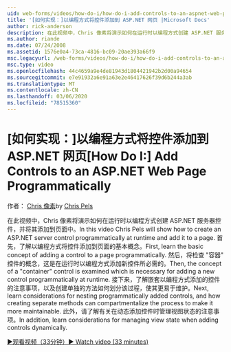 ```yaml
---
uid: web-forms/videos/how-do-i/how-do-i-add-controls-to-an-aspnet-web-page-programmatically
title: '[如何实现：]以编程方式将控件添加到 ASP.NET 网页 |Microsoft Docs'
author: rick-anderson
description: 在此视频中，Chris 像素将演示如何在运行时以编程方式创建 ASP.NET 服务器控件，并将其添加到页面中。 首先，了解基本概念 。
ms.author: riande
ms.date: 07/24/2008
ms.assetid: 1576e0a4-73ca-4816-bc09-20ae393a66f9
msc.legacyurl: /web-forms/videos/how-do-i/how-do-i-add-controls-to-an-aspnet-web-page-programmatically
msc.type: video
ms.openlocfilehash: 44c4659a9e4de81943d1804421942b2d00a94654
ms.sourcegitcommit: e7e91932a6e91a63e2e46417626f39d6b244a3ab
ms.translationtype: MT
ms.contentlocale: zh-CN
ms.lasthandoff: 03/06/2020
ms.locfileid: "78515360"
---
```

# <a name="how-do-i-add-controls-to-an-aspnet-web-page-programmatically"></a><span data-ttu-id="c2073-104">[如何实现：]以编程方式将控件添加到 ASP.NET 网页</span><span class="sxs-lookup"><span data-stu-id="c2073-104">[How Do I:] Add Controls to an ASP.NET Web Page Programmatically</span></span>

<span data-ttu-id="c2073-105">作者： [Chris 像素](https://twitter.com/chrispels)</span><span class="sxs-lookup"><span data-stu-id="c2073-105">by [Chris Pels](https://twitter.com/chrispels)</span></span>

<span data-ttu-id="c2073-106">在此视频中，Chris 像素将演示如何在运行时以编程方式创建 ASP.NET 服务器控件，并将其添加到页面中。</span><span class="sxs-lookup"><span data-stu-id="c2073-106">In this video Chris Pels will show how to create an ASP.NET server control programmatically at runtime and add it to a page.</span></span> <span data-ttu-id="c2073-107">首先，了解以编程方式将控件添加到页面的基本概念。</span><span class="sxs-lookup"><span data-stu-id="c2073-107">First, learn the basic concept of adding a control to a page programmatically.</span></span> <span data-ttu-id="c2073-108">然后，将检查 "容器" 控件的概念，这是在运行时以编程方式添加新控件所必需的。</span><span class="sxs-lookup"><span data-stu-id="c2073-108">Then, the concept of a "container" control is examined which is necessary for adding a new control programmatically at runtime.</span></span> <span data-ttu-id="c2073-109">接下来，了解嵌套以编程方式添加的控件的注意事项，以及创建单独的方法如何划分该过程，使其更易于维护。</span><span class="sxs-lookup"><span data-stu-id="c2073-109">Next, learn considerations for nesting programmatically added controls, and how creating separate methods can compartmentalize the process to make it more maintainable.</span></span> <span data-ttu-id="c2073-110">此外，请了解有关在动态添加控件时管理视图状态的注意事项。</span><span class="sxs-lookup"><span data-stu-id="c2073-110">In addition, learn considerations for managing view state when adding controls dynamically.</span></span>

[<span data-ttu-id="c2073-111">&#9654;观看视频（33分钟）</span><span class="sxs-lookup"><span data-stu-id="c2073-111">&#9654; Watch video (33 minutes)</span></span>](https://channel9.msdn.com/Blogs/ASP-NET-Site-Videos/how-do-i-add-controls-to-an-aspnet-web-page-programmatically)
